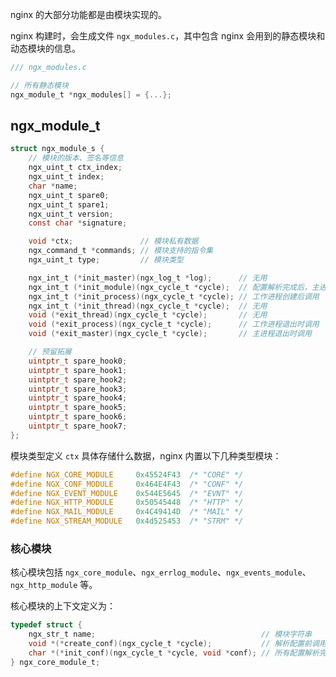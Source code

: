 nginx 的大部分功能都是由模块实现的。

nginx 构建时，会生成文件 `ngx_modules.c`，其中包含 nginx 会用到的静态模块和动态模块的信息。

```c
/// ngx_modules.c

// 所有静态模块
ngx_module_t *ngx_modules[] = {...};
```

## ngx_module_t

```c
struct ngx_module_s {
    // 模块的版本、签名等信息
    ngx_uint_t ctx_index;
    ngx_uint_t index;
    char *name;
    ngx_uint_t spare0;
    ngx_uint_t spare1;
    ngx_uint_t version;
    const char *signature;

    void *ctx;               // 模块私有数据
    ngx_command_t *commands; // 模块支持的指令集
    ngx_uint_t type;         // 模块类型

    ngx_int_t (*init_master)(ngx_log_t *log);      // 无用
    ngx_int_t (*init_module)(ngx_cycle_t *cycle);  // 配置解析完成后，主进程中调用
    ngx_int_t (*init_process)(ngx_cycle_t *cycle); // 工作进程创建后调用
    ngx_int_t (*init_thread)(ngx_cycle_t *cycle);  // 无用
    void (*exit_thread)(ngx_cycle_t *cycle);       // 无用
    void (*exit_process)(ngx_cycle_t *cycle);      // 工作进程退出时调用
    void (*exit_master)(ngx_cycle_t *cycle);       // 主进程退出时调用

    // 预留拓展
    uintptr_t spare_hook0;
    uintptr_t spare_hook1;
    uintptr_t spare_hook2;
    uintptr_t spare_hook3;
    uintptr_t spare_hook4;
    uintptr_t spare_hook5;
    uintptr_t spare_hook6;
    uintptr_t spare_hook7;
};
```

模块类型定义 `ctx` 具体存储什么数据，nginx 内置以下几种类型模块：

```c
#define NGX_CORE_MODULE     0x45524F43  /* "CORE" */
#define NGX_CONF_MODULE     0x464E4F43  /* "CONF" */
#define NGX_EVENT_MODULE    0x544E5645  /* "EVNT" */
#define NGX_HTTP_MODULE     0x50545448  /* "HTTP" */
#define NGX_MAIL_MODULE     0x4C49414D  /* "MAIL" */
#define NGX_STREAM_MODULE   0x4d525453  /* "STRM" */
```

### 核心模块

核心模块包括 `ngx_core_module`、`ngx_errlog_module`、`ngx_events_module`、`ngx_http_module` 等。

核心模块的上下文定义为：

```c
typedef struct {
    ngx_str_t name;                                     // 模块字符串
    void *(*create_conf)(ngx_cycle_t *cycle);           // 解析配置前调用，返回初始化完成后的配置上下文
    char *(*init_conf)(ngx_cycle_t *cycle, void *conf); // 所有配置解析完成后调用，conf 为解析后的配置上下文
} ngx_core_module_t;
```